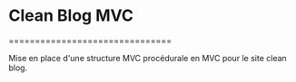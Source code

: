 # Clean Blog MVC
===============================

Mise en place d'une structure MVC procédurale
en MVC pour le site clean blog.
